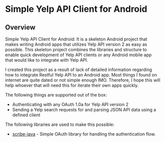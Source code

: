 # Simple Yelp API Client for Android

## Overview
Simple Yelp API Client for Android:
It is a skeleton Android project that makes writing Android apps that utilizes Yelp API version 2 as easy as possible. 
This skeleton project combines the libraries and structure to enable quick development of Yelp API clients or any Android mobile app that would like to integrate with Yelp API.


I created this project as a result of lack of detailed information regarding how to integrate Restful Yelp API to an Android app.
Most things I found on internet are quite dated or not simple enough IMO. Therefore, I hope this will help whoever that will need this for iterate their own apps quickly.

The following things are supported out of the box:
 * Authenticating with any OAuth 1.0a for Yelp API version 2
 * Sending a Yelp search requests for and parsing JSON API data using a defined client

The following libraries are used to make this possible:
 * [scribe-java](https://github.com/fernandezpablo85/scribe-java) - Simple OAuth library for handling the authentication flow.
 
